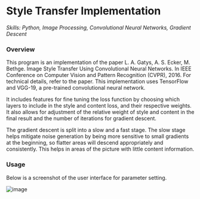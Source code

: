 # Style Transfer Implementation
*Skills: Python, Image Processing, Convolutional Neural Networks, Gradient Descent*

### Overview
This program is an implementation of the paper L. A. Gatys, A. S. Ecker, M. Bethge. Image Style Transfer Using Convolutional Neural Networks. In IEEE Conference on Computer Vision and Pattern Recognition (CVPR), 2016. For technical details, refer to the paper. This implementation uses TensorFlow and VGG-19, a pre-trained convolutional neural network.

It includes features for fine tuning the loss function by choosing which layers to include in the style and content loss, and their respective weights. It also allows for adjustment of the relative weight of style and content in the final result and the number of iterations for gradient descent. 

The gradient descent is split into a slow and a fast stage. The slow stage helps mitigate noise generation by being more sensitive to small gradients at the beginning, so flatter areas will descend appropriately and consistently. This helps in areas of the picture with little content information.

### Usage
Below is a screenshot of the user interface for parameter setting.

![image](https://github.com/nolanyee/data-science-portfolio/tree/master/style-transfer/images/Figure2.jpg)



